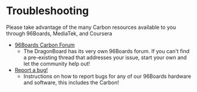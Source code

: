 # Troubleshooting

Please take advantage of the many Carbon resources available to you through 96Boards, MediaTek, and Coursera

- [96Boards Carbon Forum]()
   - The DragonBoard has its very own 96Boards forum. If you can't find a pre-existing thread that addresses your issue, start your own and let the community help out!
- [Report a bug!](../../../Extras/Report_a_bug.md)
   - Instructions on how to report bugs for any of our 96Boards hardware and software, this includes the Carbon!
